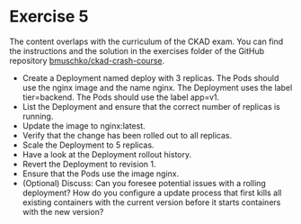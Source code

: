 # Exercise 5

The content overlaps with the curriculum of the CKAD exam. You can find the instructions and the solution in the exercises folder of the GitHub repository [bmuschko/ckad-crash-course](https://github.com/bmuschko/ckad-crash-course/blob/master/exercises/07-deployment/instructions.md).

- Create a Deployment named deploy with 3 replicas. The Pods should use the nginx image and the name nginx. The Deployment uses the label tier=backend. The Pods should use the label app=v1.
- List the Deployment and ensure that the correct number of replicas is running.
- Update the image to nginx:latest.
- Verify that the change has been rolled out to all replicas.
- Scale the Deployment to 5 replicas.
- Have a look at the Deployment rollout history.
- Revert the Deployment to revision 1.
- Ensure that the Pods use the image nginx.
- (Optional) Discuss: Can you foresee potential issues with a rolling deployment? How do you configure a update process that first kills all existing containers with the current version before it starts containers with the new version?